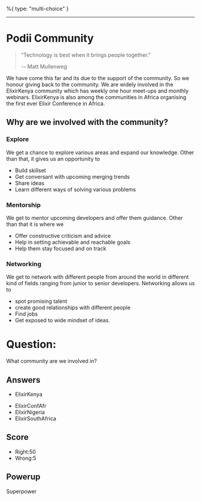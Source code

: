 %{
 type: "multi-choice"
}

---
# Podii Community

> “Technology is best when it brings people together.”
>
> -- Matt Mullenweg


We have come this far and its due to the support of the community. So we honour giving back to the community. We are widely involved in the ElixirKenya community which has weekly one hour meet-ups and monthly webinars. ElixirKenya is also among the communities in Africa organising the first ever Elixir Conference in Africa.

## Why are we involved with the community?

### Explore

We get a chance to explore various areas and expand our knowledge. Other than that, it gives us an opportunity to
- Build skillset
- Get conversant with upcoming merging trends
- Share ideas
- Learn different ways of solving various problems

### Mentorship

We get to mentor upcoming developers and offer them guidance. Other than that it is where we
- Offer constructive criticism and advice
- Help in setting achievable and reachable goals
- Help them stay focused and on track

### Networking

We get to network with different people from around the world in different kind of fields ranging from junior to senior developers. Networking allows us to
- spot promising talent
- create good relationships with different people
- Find jobs
- Get exposed to wide mindset of ideas.


# Question:
What community are we involved in?

## Answers
* ElixirKenya
- ElixirConfAfr
- ElixirNigeria
- ElixirSouthAfrica


## Score
- Right:50
- Wrong:5

## Powerup
Superpower
